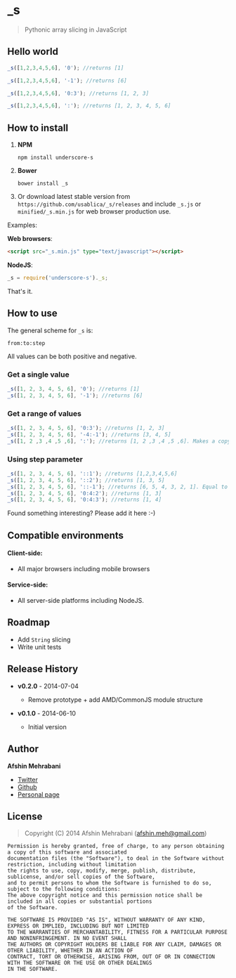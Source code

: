 _s
===

> Pythonic array slicing in JavaScript

## Hello world

```javascript
_s([1,2,3,4,5,6], '0'); //returns [1]

_s([1,2,3,4,5,6], '-1'); //returns [6]

_s([1,2,3,4,5,6], '0:3'); //returns [1, 2, 3]

_s([1,2,3,4,5,6], ':'); //returns [1, 2, 3, 4, 5, 6]
```

## How to install

1. **NPM**

    `npm install underscore-s`

2. **Bower**

    `bower install _s`

3. Or download latest stable version from `https://github.com/usablica/_s/releases` and include `_s.js` or `minified/_s.min.js` for web browser production use. 

Examples:

**Web browsers**:  

```html
<script src="_s.min.js" type="text/javascript"></script>
```

**NodeJS**:  

```javascript
_s = require('underscore-s')._s;
```

That's it.

## How to use

The general scheme for `_s` is:

    from:to:step

All values can be both positive and negative.

### Get a single value

```javascript
_s([1, 2, 3, 4, 5, 6], '0'); //returns [1]
_s([1, 2, 3, 4, 5, 6], '-1'); //returns [6]
```

### Get a range of values

```javascript
_s([1, 2, 3, 4, 5, 6], '0:3'); //returns [1, 2, 3]
_s([1, 2, 3, 4, 5, 6], '-4:-1'); //returns [3, 4, 5]
_s([1, 2 ,3 ,4 ,5 ,6], ':'); //returns [1, 2 ,3 ,4 ,5 ,6]. Makes a copy of original array
```

### Using step parameter

```javascript
_s([1, 2, 3, 4, 5, 6], '::1'); //returns [1,2,3,4,5,6]
_s([1, 2, 3, 4, 5, 6], '::2'); //returns [1, 3, 5]
_s([1, 2, 3, 4, 5, 6], '::-1'); //returns [6, 5, 4, 3, 2, 1]. Equal to array.reverse
_s([1, 2, 3, 4, 5, 6], '0:4:2'); //returns [1, 3]
_s([1, 2, 3, 4, 5, 6], '0:4:3'); //returns [1, 4]
```

Found something interesting? Please add it here :-)

## Compatible environments
#### Client-side:
  - All major browsers including mobile browsers

#### Service-side:
  - All server-side platforms including NodeJS.

## Roadmap
- Add `String` slicing
- Write unit tests

## Release History

 * **v0.2.0** - 2014-07-04
   - Remove prototype + add AMD/CommonJS module structure


 * **v0.1.0** - 2014-06-10
   - Initial version

## Author
**Afshin Mehrabani**

- [Twitter](https://twitter.com/afshinmeh)
- [Github](https://github.com/afshinm)
- [Personal page](http://afshinm.name/)

## License
> Copyright (C) 2014 Afshin Mehrabani (afshin.meh@gmail.com)

    Permission is hereby granted, free of charge, to any person obtaining a copy of this software and associated
    documentation files (the "Software"), to deal in the Software without restriction, including without limitation
    the rights to use, copy, modify, merge, publish, distribute, sublicense, and/or sell copies of the Software,
    and to permit persons to whom the Software is furnished to do so, subject to the following conditions:
    The above copyright notice and this permission notice shall be included in all copies or substantial portions
    of the Software.
    
    THE SOFTWARE IS PROVIDED "AS IS", WITHOUT WARRANTY OF ANY KIND, EXPRESS OR IMPLIED, INCLUDING BUT NOT LIMITED
    TO THE WARRANTIES OF MERCHANTABILITY, FITNESS FOR A PARTICULAR PURPOSE AND NONINFRINGEMENT. IN NO EVENT SHALL
    THE AUTHORS OR COPYRIGHT HOLDERS BE LIABLE FOR ANY CLAIM, DAMAGES OR OTHER LIABILITY, WHETHER IN AN ACTION OF
    CONTRACT, TORT OR OTHERWISE, ARISING FROM, OUT OF OR IN CONNECTION WITH THE SOFTWARE OR THE USE OR OTHER DEALINGS
    IN THE SOFTWARE.
